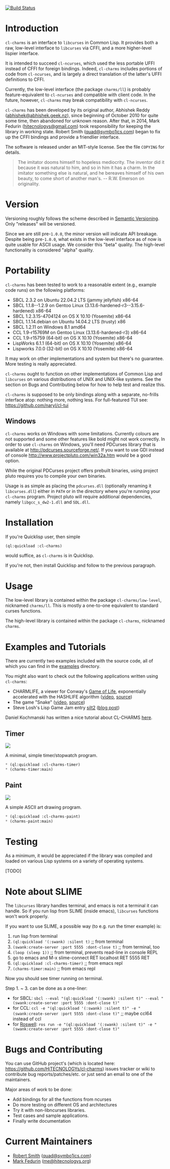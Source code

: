 [![Build Status](https://travis-ci.org/HiTECNOLOGYs/cl-charms.svg?branch=master)](https://travis-ci.org/HiTECNOLOGYs/cl-charms)

Introduction
============

`cl-charms` is an interface to `libcurses` in Common Lisp. It provides
both a raw, low-level interface to `libcurses` via CFFI, and a more
higher-level lispier interface.

It is intended to succeed `cl-ncurses`, which used the less portable
UFFI instead of CFFI for foreign bindings. Indeed, `cl-charms`
includes portions of code from `cl-ncurses`, and is largely a direct
translation of the latter's UFFI definitions to CFFI.

Currently, the low-level interface (the package `charms/ll`) is
probably feature-equivalent to `cl-ncurses` and compatible with client
code. In the future, however, `cl-charms` may break compatibility with
`cl-ncurses`.

`cl-charms` has been developed by its original author, Abhishek Reddy
(abhishek@abhishek.geek.nz), since beginning of October 2010 for quite
some time, then abandoned for unknown reason. After that, in 2014,
Mark Fedurin (hitecnologys@gmail.com) took responsibility for keeping
the library in working state. Robert Smith (quad@symbo1ics.com) began
to fix up the CFFI bindings and provide a friendlier interface.

The software is released under an MIT-style license. See the file
`COPYING` for details.

>    The imitator dooms himself to hopeless mediocrity. The
>    inventor did it because it was natural to him, and so in him
>    it has a charm. In the imitator something else is natural, and
>    he bereaves himself of his own beauty, to come short of
>    another man's.
          -- R.W. Emerson on originality.

Version
=======

Versioning roughly follows the scheme described in
[Semantic Versioning](http://semver.org/). Only "releases" will be
versioned.

Since we are still pre-`1.0.0`, the minor version will indicate API
breakage. Despite being pre-`1.0.0`, what exists in the low-level
interface as of now is quite usable for ASCII usage. We consider this
"beta" quality. The high-level functionality is considered "alpha"
quality.


Portability
===========

`cl-charms` has been tested to work to a reasonable extent (e.g.,
example code runs) on the following platforms:

* SBCL 2.3.2 on Ubuntu 22.04.2 LTS (jammy jellyfish) x86-64
* SBCL 1.1.8--1.2.9 on Gentoo Linux (3.13.6-hardened-r3--3.15.6-hardened) x86-64
* SBCL 1.2.3.15-4704124 on OS X 10.10 (Yosemite) x86-64
* SBCL 1.1.14.debian on Ubuntu 14.04.2 LTS (trusty) x86
* SBCL 1.2.11 on Windows 8.1 amd64
* CCL 1.9-r15769M on Gentoo Linux (3.13.6-hardened-r3) x86-64
* CCL 1.9-r15759 (64-bit) on OS X 10.10 (Yosemite) x86-64
* LispWorks 6.1.1 (64-bit) on OS X 10.10 (Yosemite) x86-64
* Lispworks 7.0.0 (32-bit) on OS X 10.10 (Yosemite) x86-64

It may work on other implementations and system but there's no
guarantee. More testing is really appreciated.

`cl-charms` ought to function on other implementations of Common Lisp
and `libcurses` on various distributions of UNIX and UNIX-like
systems. See the section on Bugs and Contributing below for how to
help test and realize this.

`cl-charms` is supposed to be only bindings along with a separate,
no-frills interface atop: nothing more, nothing less. For
full-featured TUI see: https://github.com/naryl/cl-tui


Windows
-------

`cl-charms` works on Windows with some limitations. Currently colours are not
supported and some other features like bold might not work correctly. In order
to use `cl-charms` on Windows, you'll need PDCurses library that is available
at http://pdcurses.sourceforge.net/. If you want to use GDI instead of console
http://www.projectpluto.com/win32a.htm would be a good option.

While the original PDCurses project offers prebuilt binaries, using project
pluto requires you to compile your own binaries.

Usage is as simple as placing the `pdcurses.dll` (optionally renaming
it `libcurses.dll`) either in `PATH` or in the directory where you're
running your `cl-charms` program. Project pluto will require
additional dependencies, namely `libgcc_s_dw2-1.dll` and `SDL.dll`.


Installation
============

If you're Quicklisp user, then simple
```lisp
(ql:quickload :cl-charms)
```
would suffice, as `cl-charms` is in Quicklisp.

If you're not, then install Quicklisp and follow to the previous
paragraph.


Usage
=====

The low-level library is contained within the package
`cl-charms/low-level`, nicknamed `charms/ll`. This is mostly a
one-to-one equivalent to standard curses functions.

The high-level library is contained within the package `cl-charms`,
nicknamed `charms`.

Examples and Tutorials
======================

There are currently two examples included with the source code, all of which you can find in the [examples](examples/) directory.

You might also want to check out the following applications written
using `cl-charms`:

* CHARMLIFE, a viewer for Conway's [Game of Life](https://en.wikipedia.org/wiki/Conway%27s_Game_of_Life), exponentially accelerated with the HASHLIFE algorithm ([video](https://youtu.be/YO3KIHjcrrs), [source](https://bitbucket.org/tarballs_are_good/lisp-random/src/master/hashlife/))
* The game "Snake" ([video](https://www.youtube.com/watch?v=Gpm1K1jtwuA), [source](https://bitbucket.org/tarballs_are_good/lisp-random/src/master/snake.lisp))
* Steve Losh's Lisp Game Jam entry [silt2](https://bitbucket.org/sjl/silt2/) ([blog post](http://stevelosh.com/blog/2016/08/lisp-jam-postmortem))

Daniel Kochmanski has written a nice tutorial about CL-CHARMS [here](http://turtleware.eu/posts/cl-charms-crash-course.html).

Timer
-----

![](timer.png)

A minimal, simple timer/stopwatch program.

```lisp
* (ql:quickload :cl-charms-timer)
* (charms-timer:main)
```

Paint
-----

![](paint.png)

A simple ASCII art drawing program.

```lisp
* (ql:quickload :cl-charms-paint)
* (charms-paint:main)
```

Testing
=======

As a minimum, it would be appreciated if the library was compiled and
loaded on various Lisp systems on a variety of operating systems.

[TODO]

Note about SLIME
================

The `libcurses` library handles terminal, and emacs is not a terminal
it can handle. So if you run lisp from SLIME (inside emacs),
`libcurses` functions won't work properly.

If you want to use SLIME, a possible way (to e.g. run the timer
example) is:

1. run lisp from terminal
2. `(ql:quickload '(:swank) :silent t)` ;; from terminal
3. `(swank:create-server :port 5555 :dont-close t)` ;; from terminal, too
4. `(loop (sleep 1))` ;; from terminal, prevents read-line in console REPL
5. go to emacs and M-x slime-connect RET localhost RET 5555 RET
6. `(ql:quickload :cl-charms-timer)` ;; from emacs repl
7. `(charms-timer:main)` ;; from emacs repl

Now you should see timer running on terminal.

Step 1. ~ 3. can be done as a one-liner:

- for SBCL: `sbcl --eval "(ql:quickload '(:swank) :silent t)" --eval "(swank:create-server :port 5555 :dont-close t)"`
- for CCL: `ccl -e "(ql:quickload '(:swank) :silent t)" -e "(swank:create-server :port 5555 :dont-close t)"` ;; maybe ccl64 instead of ccl
- for [Roswell](https://github.com/roswell/roswell): `ros run -e "(ql:quickload '(:swank) :silent t)" -e "(swank:create-server :port 5555 :dont-close t)"`

Bugs and Contributing
=====================

You can use GitHub project's (which is located here:
https://github.com/HiTECNOLOGYs/cl-charms) issues tracker or wiki to contribute
bug reports/patches/etc. or just send an email to one of the maintainers.

Major areas of work to be done:

* Add bindings for all the functions from ncurses
* Do more testing on different OS and architectures
* Try it with non-libncurses libraries.
* Test cases and sample applications.
* Finally write documentation

Current Maintainers
===================

* [Robert Smith](https://github.com/tarballs-are-good) (quad@symbo1ics.com)
* [Mark Fedurin](https://github.com/HiTECNOLOGYs) (me@hitecnologys.org)
